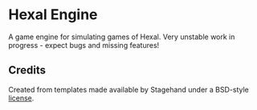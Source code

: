 # Hexal Engine

A game engine for simulating games of Hexal.
Very unstable work in progress - expect bugs and missing features!

## Credits

Created from templates made available by Stagehand under a BSD-style
[license](https://github.com/dart-lang/stagehand/blob/master/LICENSE).

